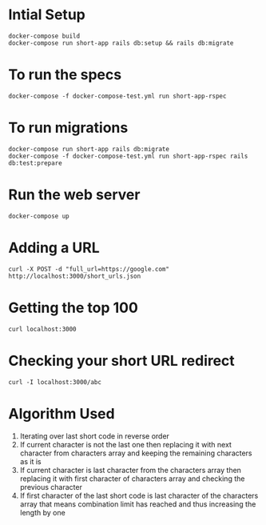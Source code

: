 # Intial Setup

    docker-compose build
    docker-compose run short-app rails db:setup && rails db:migrate

# To run the specs

    docker-compose -f docker-compose-test.yml run short-app-rspec

# To run migrations

    docker-compose run short-app rails db:migrate
    docker-compose -f docker-compose-test.yml run short-app-rspec rails db:test:prepare

# Run the web server

    docker-compose up

# Adding a URL

    curl -X POST -d "full_url=https://google.com" http://localhost:3000/short_urls.json

# Getting the top 100

    curl localhost:3000

# Checking your short URL redirect

    curl -I localhost:3000/abc

# Algorithm Used

1. Iterating over last short code in reverse order
2. If current character is not the last one then replacing it with next character from characters array and keeping the remaining characters as it is
3. If current character is last character from the characters array then replacing it with first character of characters array and checking the previous character
4. If first character of the last short code is last character of the characters array that means combination limit has reached and thus increasing the length by one
